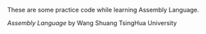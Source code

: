 These are some practice code while learning Assembly Language.  

*Assembly Language* by Wang Shuang TsingHua University

